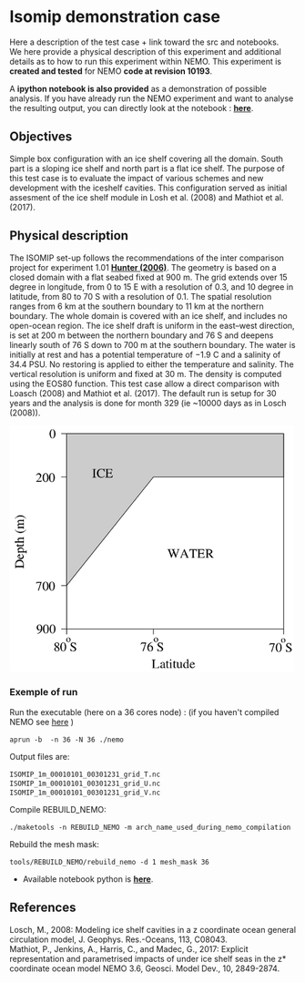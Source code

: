 
# Isomip demonstration case
Here a description of the test case + link toward the src and notebooks. 
<br>
We here provide a physical description of this experiment and additional details as to how to run this experiment within NEMO. This experiment is **created and tested** for NEMO **code at revision 10193**. 

A **ipython notebook is also provided** as a demonstration of possible analysis. If you have already run the NEMO experiment and want to analyse the resulting output, you can directly look at the notebook : **[here](https://github.com/pmathiot/NEMO-test-cases/tree/master/isomip/notebook/isomip_notebook.ipynb)**.

## Objectives
Simple box configuration with an ice shelf covering all the domain. South part is a sloping ice shelf and north part is a flat ice shelf. The purpose of this test case is to evaluate the impact of various schemes and new development with the iceshelf cavities. This configuration served as initial assesment of the ice shelf module in Losh et al. (2008) and Mathiot et al. (2017).

## Physical description
The ISOMIP set-up follows the recommendations of the inter comparison project for experiment 1.01 **[Hunter (2006)](http://staff.acecrc.org.au/~bkgalton/ISOMIP/test_cavities.pdf)**. The geometry is based on a closed domain with a flat seabed fixed at 900 m. The grid extends over 15 degree in longitude, from 0 to 15 E with a resolution of 0.3, and 10 degree in latitude, from 80 to 70 S with a resolution of 0.1. The spatial resolution ranges from 6 km at the southern boundary to 11 km at the northern boundary. The whole domain is covered with an ice shelf, and includes no open-ocean region. The ice shelf draft is uniform in the east–west direction, is set at 200 m between the northern boundary and 76 S and deepens linearly south of 76 S down to 700 m at the southern boundary. The water is initially at rest and has a potential temperature of −1.9 C and a salinity of 34.4 PSU. No restoring is applied to either the temperature and salinity.
The vertical resolution is uniform and fixed at 30 m. The density  is  computed  using  the EOS80 function. This test case allow a direct comparison with Loasch (2008) and Mathiot et al. (2017).
The default run is setup for 30 years and the analysis is done for month 329 (ie ~10000 days as in Losch (2008)).

<img src="./figures/ISOMIP_geometry.png">

### Exemple of run

Run the executable (here on a 36 cores node) : (if you haven't compiled NEMO see [here](https://github.com/sflavoni/NEMO-test-cases) )
``` 
aprun -b  -n 36 -N 36 ./nemo
```
Output files are: <br>
```
ISOMIP_1m_00010101_00301231_grid_T.nc
ISOMIP_1m_00010101_00301231_grid_U.nc
ISOMIP_1m_00010101_00301231_grid_V.nc
```
Compile REBUILD_NEMO:
```
./maketools -n REBUILD_NEMO -m arch_name_used_during_nemo_compilation
```
Rebuild the mesh mask: <br>
```
tools/REBUILD_NEMO/rebuild_nemo -d 1 mesh_mask 36
```

* Available notebook python is **[here](https://github.com/pmathiot/NEMO-test-cases/tree/master/isomip/notebook/isomip_notebook.ipynb)**.

## References
Losch, M., 2008: Modeling ice shelf cavities in a z coordinate ocean general circulation model, J. Geophys. Res.-Oceans, 113, C08043.<br>
Mathiot, P., Jenkins, A., Harris, C., and Madec, G., 2017: Explicit representation and parametrised impacts of under ice shelf seas in the z* coordinate ocean model NEMO 3.6, Geosci. Model Dev., 10, 2849-2874.
